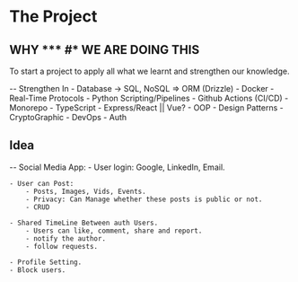 # The Project

## WHY *** *#** WE ARE DOING THIS

To start a project to apply all what we learnt and strengthen our knowledge.

-- Strengthen In
    - Database -> SQL, NoSQL => ORM (Drizzle)
    - Docker
    - Real-Time Protocols
    - Python Scripting/Pipelines
    - Github Actions (CI/CD)
    - Monorepo
    - TypeScript
    - Express/React || Vue?
    - OOP - Design Patterns
    - CryptoGraphic
    - DevOps
    - Auth

## Idea

-- Social Media App:
    - User login:
        Google, LinkedIn, Email.

    - User can Post:
        - Posts, Images, Vids, Events.
        - Privacy: Can Manage whether these posts is public or not.
        - CRUD

    - Shared TimeLine Between auth Users.
        - Users can like, comment, share and report.
        - notify the author.
        - follow requests.

    - Profile Setting.
    - Block users.
